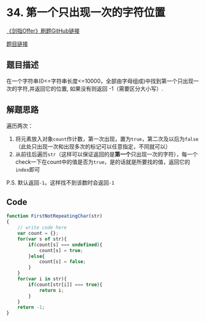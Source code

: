 # 34. 第一个只出现一次的字符位置
[《剑指Offer》刷题GitHub链接](https://github.com/zhning12/Coding-Interviews)

[题目链接](https://www.nowcoder.com/practice/1c82e8cf713b4bbeb2a5b31cf5b0417c?tpId=13&tqId=11187&rp=2&ru=/ta/coding-interviews&qru=/ta/coding-interviews/question-ranking)

## 题目描述

在一个字符串(0<=字符串长度<=10000，全部由字母组成)中找到第一个只出现一次的字符,并返回它的位置, 如果没有则返回 -1（需要区分大小写）.

## 解题思路

遍历两次：

1. 将元素放入对象`count`作计数，第一次出现，置为`true`，第二次及以后为`false`（此处只出现一次和出现多次的标记可以任意指定，不同就可以）
2. 从前往后遍历`str`（这样可以保证返回的是**第一个**只出现一次的字符），每一个check一下在count中的值是否为`true`，是的话就是所要找的值，返回它的`index`即可

P.S.  默认返回`-1`，这样找不到该数时会返回`-1`

## Code


```javascript
function FirstNotRepeatingChar(str)
{
    // write code here
    var count = {};
    for(var s of str){
        if(count[s] === undefined){
            count[s] = true;
        }else{
            count[s] = false;
        }
    }
    for(var i in str){
        if(count[str[i]] === true){
            return i;
        }
    }
    return -1;
}
```
